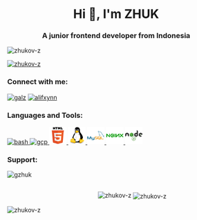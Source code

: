 <h1 align="center">Hi 👋, I'm ZHUK</h1>
<h3 align="center">A junior frontend developer from Indonesia</h3>

<p align="left"> <img src="https://komarev.com/ghpvc/?username=zhukov-z&label=Profile%20views&color=0e75b6&style=flat" alt="zhukov-z" /> </p>

<p align="left"> <a href="https://github.com/ryo-ma/github-profile-trophy"><img src="https://github-profile-trophy.vercel.app/?username=zhukov-z" alt="zhukov-z" /></a> </p>

<h3 align="left">Connect with me:</h3>
<p align="left">
<a href="https://fb.com/galz" target="blank"><img align="center" src="https://raw.githubusercontent.com/rahuldkjain/github-profile-readme-generator/master/src/images/icons/Social/facebook.svg" alt="galz" height="30" width="40" /></a>
<a href="https://instagram.com/alifxynn" target="blank"><img align="center" src="https://raw.githubusercontent.com/rahuldkjain/github-profile-readme-generator/master/src/images/icons/Social/instagram.svg" alt="alifxynn" height="30" width="40" /></a>
</p>

<h3 align="left">Languages and Tools:</h3>
<p align="left"> <a href="https://www.gnu.org/software/bash/" target="_blank" rel="noreferrer"> <img src="https://www.vectorlogo.zone/logos/gnu_bash/gnu_bash-icon.svg" alt="bash" width="40" height="40"/> </a> <a href="https://cloud.google.com" target="_blank" rel="noreferrer"> <img src="https://www.vectorlogo.zone/logos/google_cloud/google_cloud-icon.svg" alt="gcp" width="40" height="40"/> </a> <a href="https://www.w3.org/html/" target="_blank" rel="noreferrer"> <img src="https://raw.githubusercontent.com/devicons/devicon/master/icons/html5/html5-original-wordmark.svg" alt="html5" width="40" height="40"/> </a> <a href="https://www.linux.org/" target="_blank" rel="noreferrer"> <img src="https://raw.githubusercontent.com/devicons/devicon/master/icons/linux/linux-original.svg" alt="linux" width="40" height="40"/> </a> <a href="https://www.mysql.com/" target="_blank" rel="noreferrer"> <img src="https://raw.githubusercontent.com/devicons/devicon/master/icons/mysql/mysql-original-wordmark.svg" alt="mysql" width="40" height="40"/> </a> <a href="https://www.nginx.com" target="_blank" rel="noreferrer"> <img src="https://raw.githubusercontent.com/devicons/devicon/master/icons/nginx/nginx-original.svg" alt="nginx" width="40" height="40"/> </a> <a href="https://nodejs.org" target="_blank" rel="noreferrer"> <img src="https://raw.githubusercontent.com/devicons/devicon/master/icons/nodejs/nodejs-original-wordmark.svg" alt="nodejs" width="40" height="40"/> </a> </p>

<h3 align="left">Support:</h3>
<p><a href="https://www.buymeacoffee.com/gzhuk"> <img align="left" src="https://cdn.buymeacoffee.com/buttons/v2/default-yellow.png" height="50" width="210" alt="gzhuk" /></a></p><br><br>

<p><img align="left" src="https://github-readme-stats.vercel.app/api/top-langs?username=zhukov-z&show_icons=true&locale=en&layout=compact" alt="zhukov-z" /></p>

<p>&nbsp;<img align="center" src="https://github-readme-stats.vercel.app/api?username=zhukov-z&show_icons=true&locale=en" alt="zhukov-z" /></p>

<p><img align="center" src="https://github-readme-streak-stats.herokuapp.com/?user=zhukov-z&" alt="zhukov-z" /></p>
